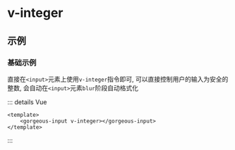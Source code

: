 # v-integer

## 示例

### 基础示例
直接在`<input>`元素上使用`v-integer`指令即可, 可以直接控制用户的输入为安全的整数, 会自动在`<input>`元素`blur`阶段自动格式化
<gorgeous-input v-integer></gorgeous-input>

::: details Vue

```vue
<template>
    <gorgeous-input v-integer></gorgeous-input>
</template>
```

:::